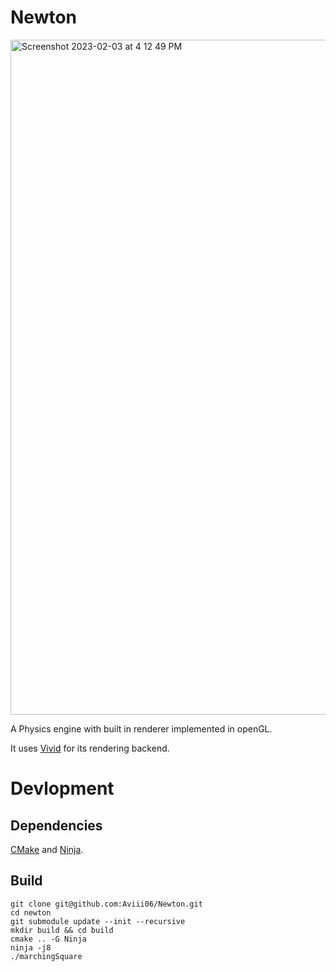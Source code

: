 # Newton
<img width="1080" alt="Screenshot 2023-02-03 at 4 12 49 PM" src="https://user-images.githubusercontent.com/45993519/218171952-624d8dda-5c49-4fe4-942f-301deaa502f4.png">

A Physics engine with built in renderer implemented in openGL. 

It uses [Vivid](https://github.com/Aviii06/Vivid) for its rendering backend.

# Devlopment

## Dependencies
[CMake](https://cmake.org/install/) and [Ninja](https://ninja-build.org/).

## Build 

```
git clone git@github.com:Aviii06/Newton.git
cd newton
git submodule update --init --recursive
mkdir build && cd build
cmake .. -G Ninja
ninja -j8
./marchingSquare
```
